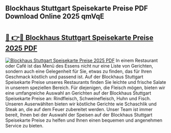 ## Blockhaus Stuttgart Speisekarte Preise PDF Download Online 2025 qmVqE

# <h2><a href="http://gc7kcen.nevu.top/?p=Blockhaus+Stuttgart+Speisekarte+Preise">🔗 👉🔴 Blockhaus Stuttgart Speisekarte Preise 2025 PDF</a></h2>

[![Blockhaus Stuttgart Speisekarte Preise 2025 PDF](https://i.imgur.com/dBaPXMq.png)](http://gc7kcen.nevu.top/?p=Blockhaus+Stuttgart+Speisekarte+Preise)
In einem Restaurant oder Café ist das Menü des Essens nicht nur eine Liste von Gerichten, sondern auch eine Gelegenheit für Sie, etwas zu finden, das für Ihren Geschmack köstlich und passend ist. Auf der Blockhaus Stuttgart Speisekarte Preise unseres Restaurants finden Sie leichte und frische Salate in unserem speziellen Bereich. Für diejenigen, die Fleisch mögen, bieten wir eine umfangreiche Auswahl an Gerichten auf der Blockhaus Stuttgart Speisekarte Preise an: Rindfleisch, Schweinefleisch, Huhn und Fisch. Unseren Auserwählten bieten wir köstliche Gerichte wie Schaschlik und Steak an, die auf dem Feuer zubereitet werden. Unser Team ist immer bereit, Ihnen bei der Auswahl der Speisen auf der Blockhaus Stuttgart Speisekarte Preise zu helfen und Ihnen einen bequemen und angenehmen Service zu bieten.
